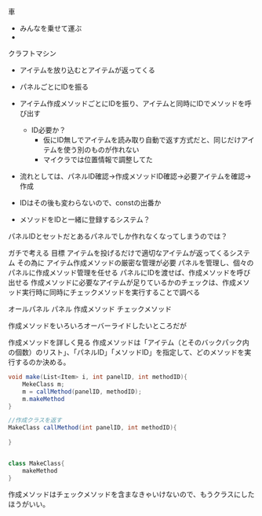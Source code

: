 車
- みんなを乗せて運ぶ
-

クラフトマシン
- アイテムを放り込むとアイテムが返ってくる
- パネルごとにIDを振る
- アイテム作成メソッドごとにIDを振り、アイテムと同時にIDでメソッドを呼び出す
	- ID必要か？
		- 仮にID無しでアイテムを読み取り自動で返す方式だと、同じだけアイテムを使う別のものが作れない
		- マイクラでは位置情報で調整してた

- 流れとしては、パネルID確認→作成メソッドID確認→必要アイテムを確認→作成
- IDはその後も変わらないので、constの出番か
- メソッドをIDと一緒に登録するシステム？

パネルIDとセットだとあるパネルでしか作れなくなってしまうのでは？

ガチで考える
目標
	アイテムを投げるだけで適切なアイテムが返ってくるシステム
その為に
	アイテム作成メソッドの厳密な管理が必要
		パネルを管理し、個々のパネルに作成メソッド管理を任せる
		パネルにIDを渡せば、作成メソッドを呼び出せる
		作成メソッドに必要なアイテムが足りているかのチェックは、作成メソッド実行時に同時にチェックメソッドを実行することで調べる

オールパネル
パネル
作成メソッド
	チェックメソッド

作成メソッドをいろいろオーバーライドしたいところだが

作成メソッドを詳しく見る
作成メソッドは「アイテム（とそのバックパック内の個数）のリスト」、「パネルID」「メソッドID」を指定して、どのメソッドを実行するのか決める。

```csharp
void make(List<Item> i, int panelID, int methodID){
	MekeClass m;
	m = callMethod(panelID, methodID);
	m.makeMethod
}

//作成クラスを返す
MakeClass callMethod(int panelID, int methodID){
	
}


class MakeClass{
	makeMethod
}

```


作成メソッドはチェックメソッドを含まなきゃいけないので、もうクラスにしたほうがいい。